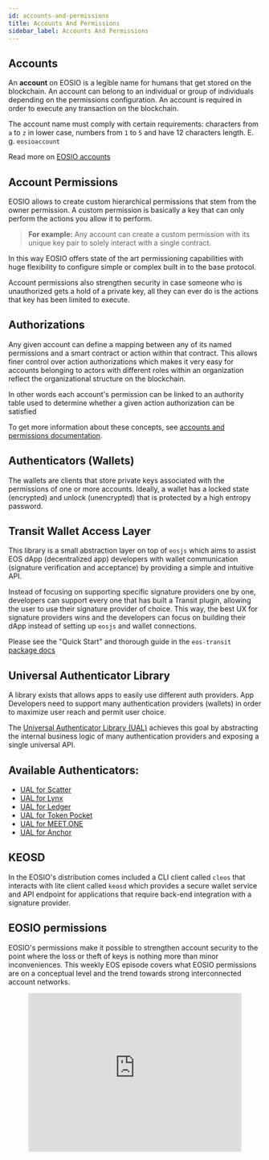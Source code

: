 ```yaml
---
id: accounts-and-permissions
title: Accounts And Permissions
sidebar_label: Accounts And Permissions
---
```


## Accounts

An **account** on EOSIO is a legible name for humans that get stored on the blockchain. An account can belong to an individual or group of individuals depending on the permissions configuration. An account is required in order to execute any transaction on the blockchain.

The account name must comply with certain requirements: characters from `a` to `z` in lower case, numbers from `1` to `5` and have 12 characters length. E. g. `eosioaccount`

Read more on [EOSIO accounts](https://developers.eos.io/welcome/latest/protocol/accounts_and_permissions#2-accounts)

## Account Permissions

EOSIO allows to create custom hierarchical permissions that stem from the owner permission. A custom permission is basically a key that can only perform the actions you allow it to perform.

>**For example:** Any account can create a custom permission with its unique key pair to solely interact with a single contract.

In this way EOSIO offers state of the art permissioning capabilities with huge flexibility to configure simple or complex built in to the base protocol.

Account permissions also strengthen security in case someone who is unauthorized gets a hold of a private key, all they can ever do is the actions that key has been limited to execute.

## Authorizations

Any given account can define a mapping between any of its named permissions and a smart contract or action within that contract. This allows finer control over action authorizations which makes it very easy for accounts belonging to actors with different roles within an organization reflect the organizational structure on the blockchain.

In other words each account's permission can be linked to an authority table used to determine whether a given action authorization can be satisfied

To get more information about these concepts, see [accounts and permissions documentation](https://developers.eos.io/welcome/latest/protocol/accounts_and_permissions).

## Authenticators (Wallets)

The wallets are clients that store private keys associated with the permissions of one or more accounts. Ideally, a wallet has a locked state (encrypted) and unlock (unencrypted) that is protected by a high entropy password.

## Transit Wallet Access Layer

This library is a small abstraction layer on top of `eosjs` which aims to assist EOS dApp (decentralized app) developers with wallet communication (signature verification and acceptance) by providing a simple and intuitive API.

Instead of focusing on supporting specific signature providers one by one, developers can support every one that has built a Transit plugin, allowing the user to use their signature provider of choice. This way, the best UX for signature providers wins and the developers can focus on building their dApp instead of setting up `eosjs` and wallet connections.

Please see the "Quick Start" and thorough guide in the `eos-transit` [package docs](https://github.com/eosnewyork/eos-transit)

## Universal Authenticator Library

A library exists that allows apps to easily use different auth providers. App Developers need to support many authentication providers (wallets) in order to maximize user reach and permit user choice.

The [Universal Authenticator Library (UAL)](https://github.com/EOSIO/universal-authenticator-library) achieves this goal by abstracting the internal business logic of many authentication providers and exposing a single universal API.

## Available Authenticators:

* [UAL for Scatter](https://github.com/EOSIO/ual-scatter)
* [UAL for Lynx](https://github.com/EOSIO/ual-lynx)
* [UAL for Ledger](https://github.com/EOSIO/ual-ledger)
* [UAL for Token Pocket](https://github.com/EOSIO/ual-token-pocket)
* [UAL for MEET.ONE](https://github.com/meet-one/ual-meetone)
* [UAL for Anchor](https://github.com/greymass/ual-anchor)

## KEOSD

In the EOSIO's distribution comes included a CLI client called `cleos` that interacts with lite client called `keosd` which provides a secure wallet service and API endpoint for applications that require back-end integration with a signature provider.

## EOSIO permissions

EOSIO's permissions make it possible to strengthen account security to the point where the loss or theft of keys is nothing more than minor inconveniences. This weekly EOS episode covers what EOSIO permissions are on a conceptual level and the trend towards strong interconnected account networks.

<figure class="video_container">
  <iframe width="100%" height="315" src="https://www.youtube.com/embed/kTjF0-Edxw8" frameborder="0" allowfullscreen="true"> </iframe>
</figure>
